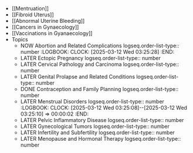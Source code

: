 - [[Mentruation]]
- [[Fibroid Uterus]]
- [[Abnormal Uterine Bleeding]]
- [[Cancers in Gynaecology]]
- [[Vaccinations in Gyanaecology]]
- Topics
	- NOW Abortion and Related Complications
	  logseq.order-list-type:: number
	  :LOGBOOK:
	  CLOCK: [2025-03-12 Wed 03:25:28]
	  :END:
	- LATER Ectopic Pregnancy
	  logseq.order-list-type:: number
	- LATER Cervical Pathology and Carcinoma
	  logseq.order-list-type:: number
	- LATER Genital Prolapse and Related Conditions
	  logseq.order-list-type:: number
	- DONE Contraception and Family Planning
	  logseq.order-list-type:: number
	- LATER Menstrual Disorders
	  logseq.order-list-type:: number
	  :LOGBOOK:
	  CLOCK: [2025-03-12 Wed 03:25:08]--[2025-03-12 Wed 03:25:10] =>  00:00:02
	  :END:
	- LATER Pelvic Inflammatory Disease
	  logseq.order-list-type:: number
	- LATER Gynecological Tumors
	  logseq.order-list-type:: number
	- LATER Infertility and Subfertility
	  logseq.order-list-type:: number
	- LATER Menopause and Hormonal Therapy
	  logseq.order-list-type:: number